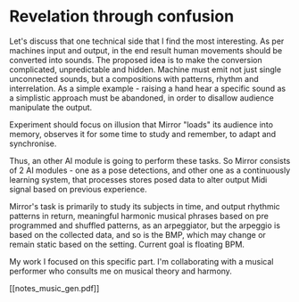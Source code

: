 # Revelation through confusion
Let's discuss that one technical side that I find the most interesting.
As per machines input and output, in the end result human movements should be converted into sounds.
The proposed idea is to make the conversion complicated, unpredictable and hidden. Machine must emit not just single unconnected sounds, but a compositions with patterns, rhythm and interrelation.
As a simple example - raising a hand hear a specific sound as a simplistic approach must be abandoned, in order to disallow audience manipulate the output. 

Experiment should focus on illusion that Mirror "loads" its audience into memory, observes it for some time to study and remember, to adapt and synchronise. 

Thus, an other AI module is going to perform these tasks. 
So Mirror consists of 2 AI modules - one as a pose detections, and other one as a continuously learning system, that processes stores posed data to alter output Midi signal based on previous experience.

Mirror's task is primarily to study its subjects in time, and output rhythmic patterns in return, meaningful harmonic musical phrases based on pre programmed and shuffled patterns, as an arpeggiator, but the arpeggio is based on the collected data, and so is the BMP, which may change or remain static based on the setting. Current goal is floating BPM.

My work I focused on this specific part. I'm collaborating with a musical performer who consults me on musical theory and harmony.

[[notes_music_gen.pdf]]



